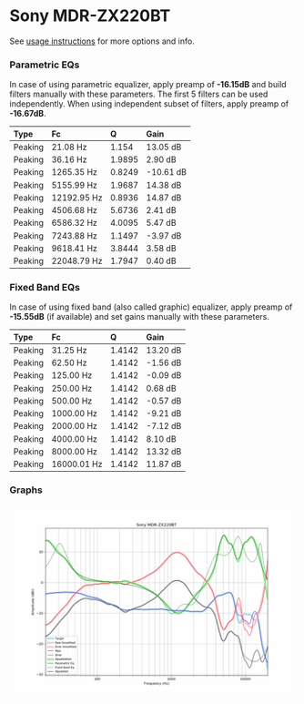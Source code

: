 # Sony MDR-ZX220BT
See [usage instructions](https://github.com/jaakkopasanen/AutoEq#usage) for more options and info.

### Parametric EQs
In case of using parametric equalizer, apply preamp of **-16.15dB** and build filters manually
with these parameters. The first 5 filters can be used independently.
When using independent subset of filters, apply preamp of **-16.67dB**.

| Type    | Fc          |      Q | Gain      |
|:--------|:------------|:-------|:----------|
| Peaking | 21.08 Hz    | 1.154  | 13.05 dB  |
| Peaking | 36.16 Hz    | 1.9895 | 2.90 dB   |
| Peaking | 1265.35 Hz  | 0.8249 | -10.61 dB |
| Peaking | 5155.99 Hz  | 1.9687 | 14.38 dB  |
| Peaking | 12192.95 Hz | 0.8936 | 14.87 dB  |
| Peaking | 4506.68 Hz  | 5.6736 | 2.41 dB   |
| Peaking | 6586.32 Hz  | 4.0095 | 5.47 dB   |
| Peaking | 7243.88 Hz  | 1.1497 | -3.97 dB  |
| Peaking | 9618.41 Hz  | 3.8444 | 3.58 dB   |
| Peaking | 22048.79 Hz | 1.7947 | 0.40 dB   |

### Fixed Band EQs
In case of using fixed band (also called graphic) equalizer, apply preamp of **-15.55dB**
(if available) and set gains manually with these parameters.

| Type    | Fc          |      Q | Gain     |
|:--------|:------------|:-------|:---------|
| Peaking | 31.25 Hz    | 1.4142 | 13.20 dB |
| Peaking | 62.50 Hz    | 1.4142 | -1.56 dB |
| Peaking | 125.00 Hz   | 1.4142 | -0.09 dB |
| Peaking | 250.00 Hz   | 1.4142 | 0.68 dB  |
| Peaking | 500.00 Hz   | 1.4142 | -0.57 dB |
| Peaking | 1000.00 Hz  | 1.4142 | -9.21 dB |
| Peaking | 2000.00 Hz  | 1.4142 | -7.12 dB |
| Peaking | 4000.00 Hz  | 1.4142 | 8.10 dB  |
| Peaking | 8000.00 Hz  | 1.4142 | 13.32 dB |
| Peaking | 16000.01 Hz | 1.4142 | 11.87 dB |

### Graphs
![](./Sony%20MDR-ZX220BT.png)